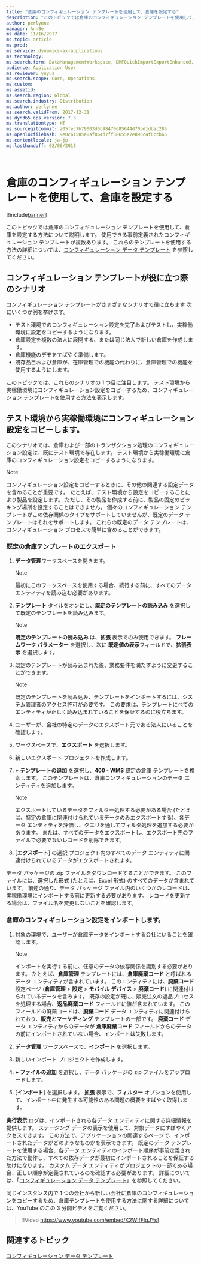 ```yaml
---
title: "倉庫のコンフィギュレーション テンプレートを使用して、倉庫を設定する"
description: "このトピックでは倉庫のコンフィギュレーション テンプレートを使用して、倉庫を設定する方法について説明します。"
author: perlynne
manager: AnnBe
ms.date: 11/16/2017
ms.topic: article
ms.prod: 
ms.service: dynamics-ax-applications
ms.technology: 
ms.search.form: DataManagementWorkspace, DMFQuickImportExportEnhanced, DMFDefinitionGroupTemplate, DMFEntityTemplateDefinitionLoadDialog
audience: Application User
ms.reviewer: yuyus
ms.search.scope: Core, Operations
ms.custom: 
ms.assetid: 
ms.search.region: Global
ms.search.industry: Distribution
ms.author: perlynne
ms.search.validFrom: 2017-12-31
ms.dyn365.ops.version: 7.3
ms.translationtype: HT
ms.sourcegitcommit: a05fec7b79003d5b98470d85644d70bd1dbac285
ms.openlocfilehash: 9e0c61505a8af864d7ff38655e7e896c4f6ccb65
ms.contentlocale: ja-jp
ms.lasthandoff: 02/06/2018

---
```


# <a name="set-up-a-warehouse-by-using-a-warehouse-configuration-template"></a>倉庫のコンフィギュレーション テンプレートを使用して、倉庫を設定する

[!include[banner](../includes/banner.md)]

このトピックでは倉庫のコンフィギュレーション テンプレートを使用して、倉庫を設定する方法について説明します。 使用できる事前定義されたコンフィギュレーション テンプレートが複数あります。 これらのテンプレートを使用する方法の詳細については、[コンフィギュレーション データ テンプレート](../../dev-itpro/data-entities/configuration-data-templates.md) を参照してください。

## <a name="scenarios-where-configuration-templates-can-be-helpful"></a>コンフィギュレーション テンプレートが役に立つ際のシナリオ

コンフィギュレーション テンプレートがさまざまなシナリオで役に立ちます 次にいくつか例を挙げます。

- テスト環境でのコンフィギュレーション設定を完了およびテストし、実稼働環境に設定をコピーするようになります。
- 倉庫設定を複数の法人に展開する、または同じ法人で新しい倉庫を作成します。
- 倉庫機能のデモをすばやく準備します。
- 既存品目および倉庫が、在庫管理での機能の代わりに、倉庫管理での機能を使用するようにします。

このトピックでは、これらのシナリオの 1 つ目に注目します。 テスト環境から実稼働環境にコンフィギュレーション設定をコピーするため、コンフィギュレーション テンプレートを使用する方法を表示します。

## <a name="copy-a-configuration-setup-from-a-test-environment-to-a-production-environment"></a>テスト環境から実稼働環境にコンフィギュレーション設定をコピーします。

このシナリオでは、倉庫および一部のトランザクション処理のコンフィギュレーション設定は、既にテスト環境で存在します。 テスト環境から実稼働環境に倉庫のコンフィギュレーション設定をコピーするようになります。

> [!NOTE]
> コンフィギュレーション設定をコピーするときに、その他の関連する設定データを含めることが重要です。 たとえば、テスト環境から設定をコピーすることにより製品を設定します。 ただし、その製品を作成する前に、製品の固定のピッキング場所を設定することはできません。 個々のコンフィギュレーション テンプレートがこの依存関係のタイプをサポートしていませんが、既定のデータ テンプレートはそれをサポートします。 これらの既定のデータ テンプレートは、コンフィギュレーション プロセスで簡単に含めることができます。

### <a name="export-a-default-warehouse-template"></a>既定の倉庫テンプレートのエクスポート 

1. **データ管理**ワークスペースを開きます。

    > [!NOTE]
    > 最初にこのワークスペースを使用する場合、続行する前に、すべてのデータ エンティティを読み込む必要があります。

2. **テンプレート** タイルをオンにし、**既定のテンプレートの読み込み** を選択して既定のテンプレートを読み込みます。

    > [!NOTE]
    > **既定のテンプレートの読み込み** は、**拡張** 表示でのみ使用できます。 **フレームワーク パラメーター** を選択し、次に **既定値の表示**フィールドで、**拡張表示** を選択します。

3. 既定のテンプレートが読み込まれた後、業務要件を満たすように変更することができます。

    > [!NOTE]
    > 既定のテンプレートを読み込み、テンプレートをインポートするには、システム管理者のアクセス許可が必要です。 この要求は、テンプレートにべてのエンティティが正しく読み込まれていることを保証するのに役立ちます。

4. ユーザーが、会社の特定のデータのエクスポート元である法人にいることを確認します。
5. ワークスペースで、**エクスポート** を選択します。
6. 新しいエクスポート プロジェクトを作成します。
7. **+ テンプレートの追加** を選択し、**400 - WMS** 既定の倉庫 テンプレートを検索します。 このテンプレートは、倉庫コンフィギュレーションのデータ エンティティを追加します。

    > [!NOTE]
    > エクスポートしているデータをフィルター処理する必要がある場合 (たとえば、特定の倉庫に関連付けられているデータのみエクスポートする)、各データ エンティティを評価し、クエリを通してフィルタ処理を追加する必要があります。 または、すべてのデータをエクスポートし、エクスポート先のファイルで必要でないレコードを削除できます。

8. [**エクスポート**] の選択 プロジェクト内のすべてのデータ エンティティに関連付けられているデータがエクスポートされます。

データ パッケージの zip ファイルをダウンロードすることができます。 このファイルには、選択した形式 (たとえば、Excel 形式) のすべてのデータが含まれています。 前述の通り、データ パッケージ ファイル内のいくつかのレコードは、実稼働環境にインポートする前に更新する必要があります。 レコードを更新する場合は、ファイル名を変更しないことを確認します。

### <a name="import-a-warehouse-configuration-setup"></a>倉庫のコンフィギュレーション設定をインポートします。

1. 対象の環境で、ユーザーが倉庫データをインポートする会社にいることを確認します。

    > [!NOTE]
    > インポートを実行する前に、任意のデータの依存関係を識別する必要があります。 たとえば、**倉庫管理** テンプレートには、**倉庫廃棄コード** と呼ばれるデータ エンティティが含まれています。 このエンティティには、**廃棄コード** 設定ページ (**倉庫管理** > **設定** > **モバイル デバイス** > **廃棄コード**) に関連付けられているデータを含みます。 既存の設定が既に、販売注文の返品プロセスを処理する場合、**返品廃棄コード** フィールドに値が含まれています。 このフィールドの廃棄コードは、**廃棄コード** データ エンティティに関連付けられており、**販売とマーケティング** テンプレートの一部です。 **廃棄コード** データ エンティティからのデータが **倉庫廃棄コード** フィールドからのデータの前にインポートされていない場合、インポートは失敗します。

2. **データ管理** ワークスペースで、**インポート** を選択します。
3. 新しいインポート プロジェクトを作成します。
4. **+ ファイルの追加** を選択し、データ パッケージの zip ファイルをアップロードします。
5. [**インポート**] を選択します。 **拡張** 表示で、**フィルター** オプションを使用して、インポート中に発生する可能性のある問題の概要をすばやく取得します。

**実行表示** ログは、インポートされる各データ エンティティに関する詳細情報を提供します。 ステージング データの表示を使用して、対象データにすばやくアクセスできます。 この方法で、アプリケーションの関連するページで、インポートされたデータがどのようなものかを表示できます。 既定のデータ テンプレートを使用する場合、各データ エンティティのインポート順序が事前定義された方法で動作し、すべての依存データが最初にインポートされることを保証する助けになります。 カスタム データ エンティティがプロジェクトの一部である場合、正しい順序が定義されているのを確認する必要があります。 詳細については、「[コンフィギュレーション データ テンプレート](../../dev-itpro/data-entities/configuration-data-templates.md)」を参照してください。

同じインスタンス内で 1 つの会社から新しい会社に倉庫のコンフィギュレーションをコピーするため、倉庫テンプレートを使用する方法に関する詳細については、YouTube のこの 3 分間ビデオをご覧ください。

> [!Video https://www.youtube.com/embed/K2WIfFlqJYs]


## <a name="related-topic"></a>関連するトピック

[コンフィギュレーション データ テンプレート](../../dev-itpro/data-entities/configuration-data-templates.md)

